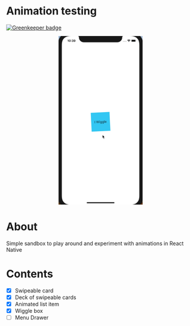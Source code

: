 # Animation testing

[![Greenkeeper badge](https://badges.greenkeeper.io/pedreviljoen/animation-testing.svg)](https://greenkeeper.io/)

<div align="center" width="50%">
	<img src="assets/wiggle.gif" alt="Wiggle" height="450px">
</div>

# About

Simple sandbox to play around and experiment with animations in React Native

# Contents

- [x] Swipeable card
- [x] Deck of swipeable cards
- [x] Animated list item
- [x] Wiggle box
- [ ] Menu Drawer